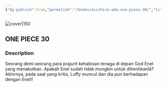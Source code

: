 ```yaml
---
{"dg-publish":true,"permalink":"/books/eiichiro-oda-one-piece-30/","title":"\"ONE PIECE 30\"","tags":["manga","pirate","Fantasy"]}
---
```




![cover|150](http://books.google.com/books/content?id=58vLDwAAQBAJ&printsec=frontcover&img=1&zoom=1&edge=curl&source=gbs_api)

## ONE PIECE 30

### Description

Seorang demi seorang para prajurit kehabisan tenaga di depan God Enel yang menakutkan. Apakah Enel sudah tidak mungkin untuk dihentikanÌä? Akhirnya, pada saat yang kritis, Luffy muncul dan dia pun berhadapan dengan Enel!!
```
